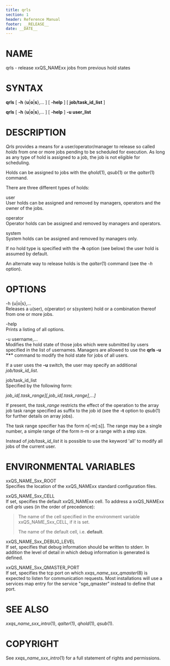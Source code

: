 ```yaml
---
title: qrls
section: 1
header: Reference Manual
footer: __RELEASE__
date: __DATE__
---
```


# NAME

qrls - release xxQS_NAMExx jobs from previous hold states

# SYNTAX

**qrls** \[ **-h** {**u**\|**o**\|**s**},... \] \[ **-help** \] \[
**job/task_id_list** \]

**qrls** \[ **-h** {**u**\|**o**\|**s**},... \] \[ **-help** \] **-u
user_list**

# DESCRIPTION

*Qrls* provides a means for a user/operator/manager to release so called
*holds* from one or more jobs pending to be scheduled for execution. As
long as any type of hold is assigned to a job, the job is not eligible
for scheduling.

Holds can be assigned to jobs with the *qhold*(1), *qsub*(1) or the
*qalter*(1) command.

There are three different types of holds:

user  
User holds can be assigned and removed by managers, operators and the
owner of the jobs.

operator  
Operator holds can be assigned and removed by managers and operators.

system  
System holds can be assigned and removed by managers only.

If no hold type is specified with the **-h** option (see below) the user
hold is assumed by default.

An alternate way to release holds is the *qalter*(1) command (see the
*-h* option).

# OPTIONS

-h {u\|o\|s},...  
Releases a u(ser), o(perator) or s(system) hold or a combination thereof
from one or more jobs.

-help  
Prints a listing of all options.

-u username,...  
Modifies the hold state of those jobs which were submitted by users
specified in the list of usernames. Managers are allowed to use the
**qrls -u "\*"** command to modify the hold state for jobs of all users.

If a user uses the **-u** switch, the user may specify an additional
*job/task_id_list*.

job/task_id_list  
Specified by the following form:

*job_id\[.task_range\]\[,job_id\[.task_range\],...\]*

If present, the *task_range* restricts the effect of the operation to
the array job task range specified as suffix to the job id (see the
**-t** option to *qsub*(1) for further details on array jobs).

The task range specifier has the form n\[-m\[:s\]\]. The range may be a
single number, a simple range of the form n-m or a range with a step
size.

Instead of *job/task_id_list* it is possible to use the keyword 'all' to
modify all jobs of the current user.

# ENVIRONMENTAL VARIABLES

xxQS_NAME_Sxx_ROOT  
Specifies the location of the xxQS_NAMExx standard configuration files.

xxQS_NAME_Sxx_CELL  
If set, specifies the default xxQS_NAMExx cell. To address a xxQS_NAMExx
cell *qrls* uses (in the order of precedence):

> The name of the cell specified in the environment variable
> xxQS_NAME_Sxx_CELL, if it is set.
>
> The name of the default cell, i.e. **default**.

xxQS_NAME_Sxx_DEBUG_LEVEL  
If set, specifies that debug information should be written to stderr. In
addition the level of detail in which debug information is generated is
defined.

xxQS_NAME_Sxx_QMASTER_PORT  
If set, specifies the tcp port on which *xxqs_name_sxx_qmaster*(8) is
expected to listen for communication requests. Most installations will
use a services map entry for the service "sge_qmaster" instead to define
that port.

# SEE ALSO

*xxqs_name_sxx_intro*(1), *qalter*(1), *qhold*(1), *qsub*(1).

# COPYRIGHT

See *xxqs_name_sxx_intro*(1) for a full statement of rights and
permissions.
